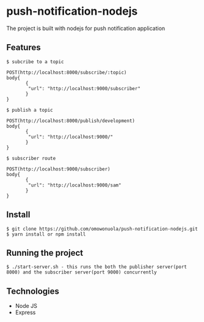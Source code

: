 # push-notification-nodejs

The project is built with nodejs for push notification application

## Features

    $ subcribe to a topic 
    
    POST(http://localhost:8000/subscribe/:topic)
    body{
           {
            "url": "http://localhost:9000/subscriber"
           }
    }
    
    $ publish a topic 
    
    POST(http://localhost:8000/publish/development)
    body{
           {
            "url": "http://localhost:9000/"
           }
    }
    
    $ subscriber route 
    
    POST(http://localhost:9000/subscriber)  
    body{
           {
            "url": "http://localhost:9000/sam"
           }
    }


## Install

    $ git clone https://github.com/omowonuola/push-notification-nodejs.git
    $ yarn install or npm install


## Running the project

    $ ./start-server.sh - this runs the both the publisher server(port 8000) and the subscriber server(port 9000) concurrently
    
## Technologies

- Node JS
- Express

